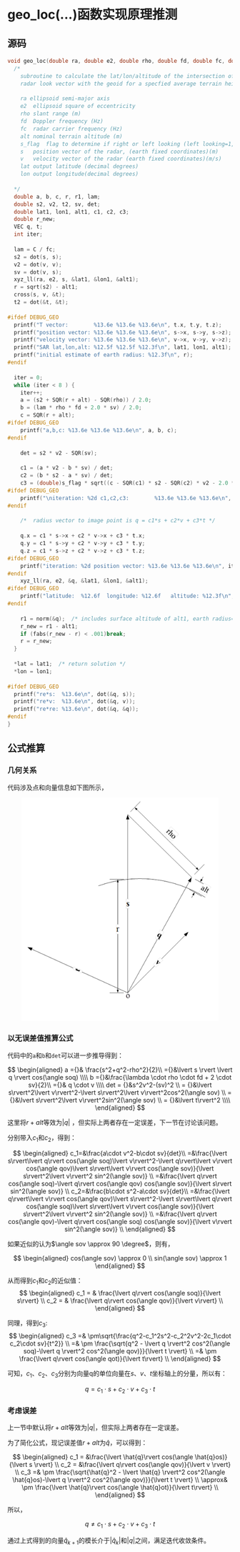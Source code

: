 # geo_loc(...)函数实现原理推测

## 源码

```C
void geo_loc(double ra, double e2, double rho, double fd, double fc, double alt, int s_flag, VEC *s, VEC *v, double *lat, double *lon) {
  /*
  	subroutine to calculate the lat/lon/altitude of the intersection of the
  	radar look vector with the geoid for a specfied average terrain height.

    ra ellipsoid semi-major axis
    e2  ellipsoid square of eccentricity
    rho slant range (m)
    fd  Doppler frequency (Hz)
    fc  radar carrier frequency (Hz)
    alt nominal terrain altitude (m)
    s_flag  flag to determine if right or left looking (left looking=1, right looking= -1)
    s   position vector of the radar, (earth fixed coordinates)(m)
    v   velocity vector of the radar (earth fixed coordinates)(m/s)
    lat output latitude (decimal degrees)
    lon output longitude(decimal degrees)

  */
  double a, b, c, r, r1, lam;
  double s2, v2, t2, sv, det;
  double lat1, lon1, alt1, c1, c2, c3;
  double r_new;
  VEC q, t;
  int iter;

  lam = C / fc;
  s2 = dot(s, s);
  v2 = dot(v, v);
  sv = dot(v, s);
  xyz_ll(ra, e2, s, &lat1, &lon1, &alt1);
  r = sqrt(s2) - alt1;
  cross(s, v, &t);
  t2 = dot(&t, &t);

#ifdef DEBUG_GEO
  printf("T vector:        %13.6e %13.6e %13.6e\n", t.x, t.y, t.z);
  printf("position vector: %13.6e %13.6e %13.6e\n", s->x, s->y, s->z);
  printf("velocity vector: %13.6e %13.6e %13.6e\n", v->x, v->y, v->z);
  printf("SAR lat,lon,alt: %12.5f %12.5f %12.3f\n", lat1, lon1, alt1);
  printf("initial estimate of earth radius: %12.3f\n", r);
#endif

  iter = 0;
  while (iter < 8 ) {
    iter++;
    a = (s2 + SQR(r + alt) - SQR(rho)) / 2.0;
    b = (lam * rho * fd + 2.0 * sv) / 2.0;
    c = SQR(r + alt);
#ifdef DEBUG_GEO
    printf("a,b,c: %13.6e %13.6e %13.6e\n", a, b, c);
#endif

    det = s2 * v2 - SQR(sv);

    c1 = (a * v2 - b * sv) / det;
    c2 = (b * s2 - a * sv) / det;
    c3 = (double)s_flag * sqrt((c - SQR(c1) * s2 - SQR(c2) * v2 - 2.0 * c1 * c2 * sv) / t2);
#ifdef DEBUG_GEO
    printf("\niteration: %2d c1,c2,c3:        %13.6e %13.6e %13.6e\n", iter, c1, c2, c3);
#endif

    /*  radius vector to image point is q = c1*s + c2*v + c3*t */

    q.x = c1 * s->x + c2 * v->x + c3 * t.x;
    q.y = c1 * s->y + c2 * v->y + c3 * t.y;
    q.z = c1 * s->z + c2 * v->z + c3 * t.z;
#ifdef DEBUG_GEO
    printf("iteration: %2d position vector: %13.6e %13.6e %13.6e\n", iter, q.x, q.y, q.z);
#endif
    xyz_ll(ra, e2, &q, &lat1, &lon1, &alt1);
#ifdef DEBUG_GEO
    printf("latitude:  %12.6f  longitude: %12.6f   altitude: %12.3f\n", lat1, lon1, alt1);
#endif

    r1 = norm(&q);  /* includes surface altitude of alt1, earth radius=r1-alt1 */
    r_new = r1 - alt1;
    if (fabs(r_new - r) < .001)break;
    r = r_new;
  }

  *lat = lat1;  /* return solution */
  *lon = lon1;

#ifdef DEBUG_GEO
  printf("re*s:  %13.6e\n", dot(&q, s));
  printf("re*v:  %13.6e\n", dot(&q, v));
  printf("re*re: %13.6e\n", dot(&q, &q));
#endif
}
```

## 公式推算

### 几何关系

代码涉及点和向量信息如下图所示，

<center>

<img src="pics/geo_loc.png" height="500" alt="几何关系"/>

</center>

### 以无误差值推算公式

代码中的`a`和`b`和`det`可以进一步推导得到：

$$
\begin{aligned}
a ={}& \frac{s^2+q^2-rho^2}{2}\\
  ={}&\lvert s \rvert \lvert q \rvert cos(\angle soq) \\\\
b ={}&\frac{\lambda \cdot rho \cdot fd + 2 \cdot sv}{2}\\
  ={}& q \cdot v \\\\
det = {}&s^2v^2-(sv)^2 \\
    = {}&\lvert s\rvert^2\lvert v\rvert^2-\lvert s\rvert^2\lvert v\rvert^2cos^2(\angle sov) \\
    = {}&\lvert s\rvert^2\lvert v\rvert^2sin^2(\angle sov) \\
    = {}&\lvert t\rvert^2 \\\\
\end{aligned}
$$

这里将$r+alt$等效为$\lvert q \rvert$ ，但实际上两者存在一定误差，下一节在讨论该问题。

分别带入$c_1$和$c_2$，得到：

$$
\begin{aligned}
c_1=&\frac{a\cdot v^2-b\cdot sv}{det}\\
  =&\frac{\lvert s\rvert\lvert q\rvert cos(\angle soq)\lvert v\rvert^2-\lvert q\rvert\lvert v\rvert cos(\angle qov)\lvert s\rvert\lvert v\rvert cos(\angle sov)}{\lvert s\rvert^2\lvert v\rvert^2 sin^2(\angle sov)} \\
  =&\frac{\lvert q\rvert cos(\angle soq)-\lvert q\rvert cos(\angle qov) cos(\angle sov)}{\lvert s\rvert sin^2(\angle sov)} \\
c_2=&\frac{b\cdot s^2-a\cdot sv}{det}\\
   =&\frac{\lvert q\rvert\lvert v\rvert cos(\angle qov)\lvert s\rvert^2-\lvert s\rvert\lvert q\rvert cos(\angle soq)\lvert s\rvert\lvert v\rvert cos(\angle sov)}{\lvert s\rvert^2\lvert v\rvert^2 sin^2(\angle sov)} \\
   =&\frac{\lvert q\rvert cos(\angle qov)-\lvert q\rvert cos(\angle soq) cos(\angle sov)}{\lvert v\rvert sin^2(\angle sov)} \\
\end{aligned}
$$

如果近似的认为$\angle sov \approx 90 \degree$，则有，

$$
\begin{aligned}
  cos(\angle sov) \approx 0   \\
  sin(\angle sov) \approx 1 
\end{aligned}
$$

从而得到$c_1$和$c_2$的近似值：
$$
\begin{aligned}
c_1 = & \frac{\lvert q\rvert cos(\angle soq)}{\lvert s\rvert} \\
c_2 = & \frac{\lvert q\rvert cos(\angle qov)}{\lvert v\rvert} \\
\end{aligned}
$$

同理，得到$c_3$:
$$
\begin{aligned}
c_3 =& \pm\sqrt{\frac{q^2-c_1^2s^2-c_2^2v^2-2c_1\cdot c_2\cdot sv}{t^2}} \\
    =& \pm \frac{\sqrt{q^2 - \lvert q \rvert^2 cos^2(\angle soq)-\lvert q \rvert^2 cos^2(\angle qov)}}{\lvert t \rvert} \\
    =& \pm \frac{\lvert q\rvert cos(\angle qot)}{\lvert t\rvert} \\
\end{aligned}
$$

可知，$c_1$、$c_2$、$c_3$分别为向量q的单位向量在$s$、$v$、$t$坐标轴上的分量，所以有：

$$
q = c_1 \cdot s + c_2 \cdot v + c_3 \cdot t
$$

### 考虑误差

上一节中默认将$r+alt$等效为$\lvert q\rvert$，但实际上两者存在一定误差。

为了简化公式，现记误差值$r+alt$为$\hat{q}$，可以得到：

$$
\begin{aligned}
c_1 = &\frac{\lvert \hat{q}\rvert cos(\angle \hat{q}os)}{\lvert s \rvert} \\
c_2 = &\frac{\lvert q\rvert cos(\angle qov)}{\lvert v \rvert} \\
c_3 =& \pm \frac{\sqrt{\hat{q}^2 - \lvert \hat{q} \rvert^2 cos^2(\angle \hat{q}os)-\lvert q \rvert^2 cos^2(\angle qov)}}{\lvert t \rvert} \\
    \approx& \pm \frac{\lvert \hat{q}\rvert cos(\angle \hat{q}ot)}{\lvert t\rvert} \\ 
\end{aligned}
$$

所以，

$$
q \ne c_1 \cdot s + c_2 \cdot v + c_3 \cdot t
$$

通过上式得到的向量$\hat q_{k+1}$的模长介于$\lvert \hat q_k\rvert$和$\lvert q\rvert$之间，满足迭代收敛条件。

